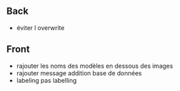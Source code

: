 ## Back
- éviter l overwrite

## Front
- rajouter les noms des modèles en dessous des images
- rajouter message addition base de données
- labeling pas labelling